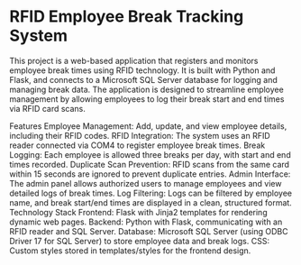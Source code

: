 # RFID Employee Break Tracking System
This project is a web-based application that registers and monitors employee break times using RFID technology. It is built with Python and Flask, and connects to a Microsoft SQL Server database for logging and managing break data. The application is designed to streamline employee management by allowing employees to log their break start and end times via RFID card scans.

Features
Employee Management: Add, update, and view employee details, including their RFID codes.
RFID Integration: The system uses an RFID reader connected via COM4 to register employee break times.
Break Logging: Each employee is allowed three breaks per day, with start and end times recorded.
Duplicate Scan Prevention: RFID scans from the same card within 15 seconds are ignored to prevent duplicate entries.
Admin Interface: The admin panel allows authorized users to manage employees and view detailed logs of break times.
Log Filtering: Logs can be filtered by employee name, and break start/end times are displayed in a clean, structured format.
Technology Stack
Frontend: Flask with Jinja2 templates for rendering dynamic web pages.
Backend: Python with Flask, communicating with an RFID reader and SQL Server.
Database: Microsoft SQL Server (using ODBC Driver 17 for SQL Server) to store employee data and break logs.
CSS: Custom styles stored in templates/styles for the frontend design.
